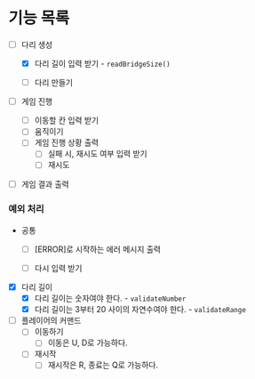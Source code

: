 # 기능 목록

- [ ] 다리 생성

  - [x] 다리 길이 입력 받기 - `readBridgeSize()`

  - [ ] 다리 만들기

- [ ] 게임 진행

  - [ ] 이동할 칸 입력 받기
  - [ ] 움직이기
  - [ ] 게임 진행 상황 출력
    - [ ] 실패 시, 재시도 여부 입력 받기
    - [ ] 재시도

- [ ] 게임 결과 출력



### 예외 처리

- 공통

  - [ ] [ERROR]로 시작하는 에러 메시지 출력

  - [ ] 다시 입력 받기

    

- [x] 다리 길이
  - [x] 다리 길이는 숫자여야 한다. - `validateNumber`
  - [x] 다리 길이는 3부터 20 사이의 자연수여야 한다. - `validateRange`
- [ ] 플레이어의 커맨드
  - [ ] 이동하기
    - [ ] 이동은 U, D로 가능하다.
  - [ ] 재시작
    - [ ] 재시작은 R, 종료는 Q로 가능하다.